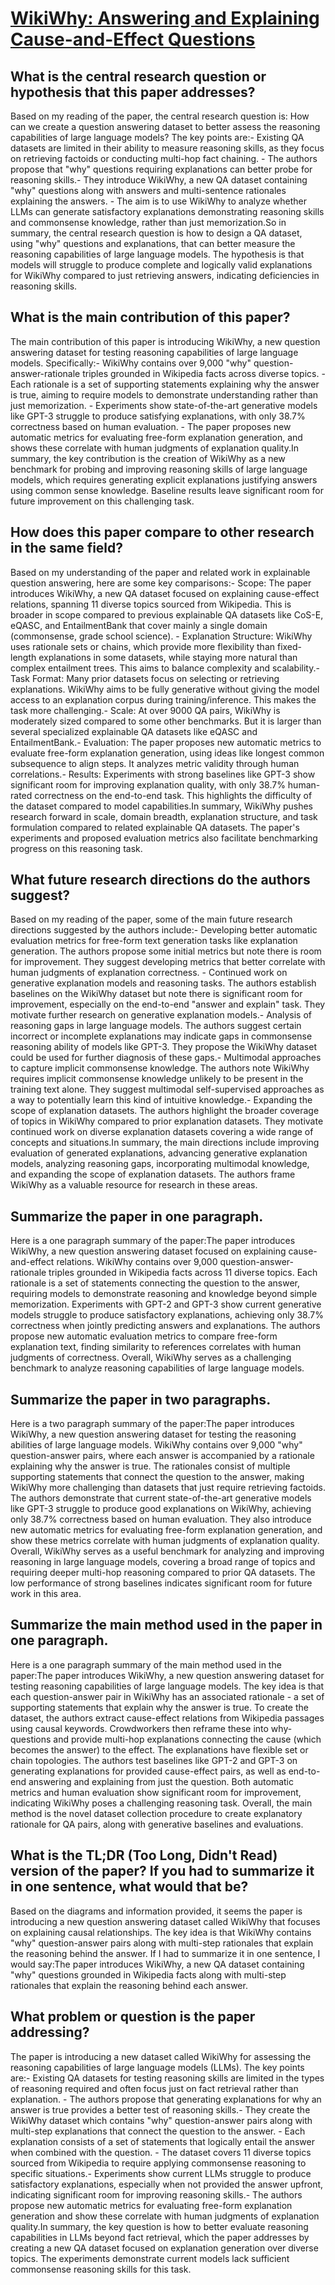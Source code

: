 # [WikiWhy: Answering and Explaining Cause-and-Effect Questions](https://arxiv.org/abs/2210.12152)

## What is the central research question or hypothesis that this paper addresses?

 Based on my reading of the paper, the central research question is: How can we create a question answering dataset to better assess the reasoning capabilities of large language models? The key points are:- Existing QA datasets are limited in their ability to measure reasoning skills, as they focus on retrieving factoids or conducting multi-hop fact chaining. - The authors propose that "why" questions requiring explanations can better probe for reasoning skills.- They introduce WikiWhy, a new QA dataset containing "why" questions along with answers and multi-sentence rationales explaining the answers. - The aim is to use WikiWhy to analyze whether LLMs can generate satisfactory explanations demonstrating reasoning skills and commonsense knowledge, rather than just memorization.So in summary, the central research question is how to design a QA dataset, using "why" questions and explanations, that can better measure the reasoning capabilities of large language models. The hypothesis is that models will struggle to produce complete and logically valid explanations for WikiWhy compared to just retrieving answers, indicating deficiencies in reasoning skills.


## What is the main contribution of this paper?

 The main contribution of this paper is introducing WikiWhy, a new question answering dataset for testing reasoning capabilities of large language models. Specifically:- WikiWhy contains over 9,000 "why" question-answer-rationale triples grounded in Wikipedia facts across diverse topics. - Each rationale is a set of supporting statements explaining why the answer is true, aiming to require models to demonstrate understanding rather than just memorization. - Experiments show state-of-the-art generative models like GPT-3 struggle to produce satisfying explanations, with only 38.7% correctness based on human evaluation. - The paper proposes new automatic metrics for evaluating free-form explanation generation, and shows these correlate with human judgments of explanation quality.In summary, the key contribution is the creation of WikiWhy as a new benchmark for probing and improving reasoning skills of large language models, which requires generating explicit explanations justifying answers using common sense knowledge. Baseline results leave significant room for future improvement on this challenging task.


## How does this paper compare to other research in the same field?

 Based on my understanding of the paper and related work in explainable question answering, here are some key comparisons:- Scope: The paper introduces WikiWhy, a new QA dataset focused on explaining cause-effect relations, spanning 11 diverse topics sourced from Wikipedia. This is broader in scope compared to previous explainable QA datasets like CoS-E, eQASC, and EntailmentBank that cover mainly a single domain (commonsense, grade school science). - Explanation Structure: WikiWhy uses rationale sets or chains, which provide more flexibility than fixed-length explanations in some datasets, while staying more natural than complex entailment trees. This aims to balance complexity and scalability.- Task Format: Many prior datasets focus on selecting or retrieving explanations. WikiWhy aims to be fully generative without giving the model access to an explanation corpus during training/inference. This makes the task more challenging.- Scale: At over 9000 QA pairs, WikiWhy is moderately sized compared to some other benchmarks. But it is larger than several specialized explainable QA datasets like eQASC and EntailmentBank.- Evaluation: The paper proposes new automatic metrics to evaluate free-form explanation generation, using ideas like longest common subsequence to align steps. It analyzes metric validity through human correlations.- Results: Experiments with strong baselines like GPT-3 show significant room for improving explanation quality, with only 38.7% human-rated correctness on the end-to-end task. This highlights the difficulty of the dataset compared to model capabilities.In summary, WikiWhy pushes research forward in scale, domain breadth, explanation structure, and task formulation compared to related explainable QA datasets. The paper's experiments and proposed evaluation metrics also facilitate benchmarking progress on this reasoning task.


## What future research directions do the authors suggest?

 Based on my reading of the paper, some of the main future research directions suggested by the authors include:- Developing better automatic evaluation metrics for free-form text generation tasks like explanation generation. The authors propose some initial metrics but note there is room for improvement. They suggest developing metrics that better correlate with human judgments of explanation correctness. - Continued work on generative explanation models and reasoning tasks. The authors establish baselines on the WikiWhy dataset but note there is significant room for improvement, especially on the end-to-end "answer and explain" task. They motivate further research on generative explanation models.- Analysis of reasoning gaps in large language models. The authors suggest certain incorrect or incomplete explanations may indicate gaps in commonsense reasoning ability of models like GPT-3. They propose the WikiWhy dataset could be used for further diagnosis of these gaps.- Multimodal approaches to capture implicit commonsense knowledge. The authors note WikiWhy requires implicit commonsense knowledge unlikely to be present in the training text alone. They suggest multimodal self-supervised approaches as a way to potentially learn this kind of intuitive knowledge.- Expanding the scope of explanation datasets. The authors highlight the broader coverage of topics in WikiWhy compared to prior explanation datasets. They motivate continued work on diverse explanation datasets covering a wide range of concepts and situations.In summary, the main directions include improving evaluation of generated explanations, advancing generative explanation models, analyzing reasoning gaps, incorporating multimodal knowledge, and expanding the scope of explanation datasets. The authors frame WikiWhy as a valuable resource for research in these areas.


## Summarize the paper in one paragraph.

 Here is a one paragraph summary of the paper:The paper introduces WikiWhy, a new question answering dataset focused on explaining cause-and-effect relations. WikiWhy contains over 9,000 question-answer-rationale triples grounded in Wikipedia facts across 11 diverse topics. Each rationale is a set of statements connecting the question to the answer, requiring models to demonstrate reasoning and knowledge beyond simple memorization. Experiments with GPT-2 and GPT-3 show current generative models struggle to produce satisfactory explanations, achieving only 38.7% correctness when jointly predicting answers and explanations. The authors propose new automatic evaluation metrics to compare free-form explanation text, finding similarity to references correlates with human judgments of correctness. Overall, WikiWhy serves as a challenging benchmark to analyze reasoning capabilities of large language models.


## Summarize the paper in two paragraphs.

 Here is a two paragraph summary of the paper:The paper introduces WikiWhy, a new question answering dataset for testing the reasoning abilities of large language models. WikiWhy contains over 9,000 "why" question-answer pairs, where each answer is accompanied by a rationale explaining why the answer is true. The rationales consist of multiple supporting statements that connect the question to the answer, making WikiWhy more challenging than datasets that just require retrieving factoids. The authors demonstrate that current state-of-the-art generative models like GPT-3 struggle to produce good explanations on WikiWhy, achieving only 38.7% correctness based on human evaluation. They also introduce new automatic metrics for evaluating free-form explanation generation, and show these metrics correlate with human judgments of explanation quality. Overall, WikiWhy serves as a useful benchmark for analyzing and improving reasoning in large language models, covering a broad range of topics and requiring deeper multi-hop reasoning compared to prior QA datasets. The low performance of strong baselines indicates significant room for future work in this area.


## Summarize the main method used in the paper in one paragraph.

 Here is a one paragraph summary of the main method used in the paper:The paper introduces WikiWhy, a new question answering dataset for testing reasoning capabilities of large language models. The key idea is that each question-answer pair in WikiWhy has an associated rationale - a set of supporting statements that explain why the answer is true. To create the dataset, the authors extract cause-effect relations from Wikipedia passages using causal keywords. Crowdworkers then reframe these into why-questions and provide multi-hop explanations connecting the cause (which becomes the answer) to the effect. The explanations have flexible set or chain topologies. The authors test baselines like GPT-2 and GPT-3 on generating explanations for provided cause-effect pairs, as well as end-to-end answering and explaining from just the question. Both automatic metrics and human evaluation show significant room for improvement, indicating WikiWhy poses a challenging reasoning task. Overall, the main method is the novel dataset collection procedure to create explanatory rationale for QA pairs, along with generative baselines and evaluations.


## What is the TL;DR (Too Long, Didn't Read) version of the paper? If you had to summarize it in one sentence, what would that be?

 Based on the diagrams and information provided, it seems the paper is introducing a new question answering dataset called WikiWhy that focuses on explaining causal relationships. The key idea is that WikiWhy contains "why" question-answer pairs along with multi-step rationales that explain the reasoning behind the answer. If I had to summarize it in one sentence, I would say:The paper introduces WikiWhy, a new QA dataset containing "why" questions grounded in Wikipedia facts along with multi-step rationales that explain the reasoning behind each answer.


## What problem or question is the paper addressing?

 The paper is introducing a new dataset called WikiWhy for assessing the reasoning capabilities of large language models (LLMs). The key points are:- Existing QA datasets for testing reasoning skills are limited in the types of reasoning required and often focus just on fact retrieval rather than explanation. - The authors propose that generating explanations for why an answer is true provides a better test of reasoning skills.- They create the WikiWhy dataset which contains "why" question-answer pairs along with multi-step explanations that connect the question to the answer. - Each explanation consists of a set of statements that logically entail the answer when combined with the question. - The dataset covers 11 diverse topics sourced from Wikipedia to require applying commonsense reasoning to specific situations.- Experiments show current LLMs struggle to produce satisfactory explanations, especially when not provided the answer upfront, indicating significant room for improving reasoning skills.- The authors propose new automatic metrics for evaluating free-form explanation generation and show these correlate with human judgments of explanation quality.In summary, the key question is how to better evaluate reasoning capabilities in LLMs beyond fact retrieval, which the paper addresses by creating a new QA dataset focused on explanation generation over diverse topics. The experiments demonstrate current models lack sufficient commonsense reasoning skills for this task.
